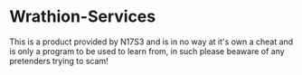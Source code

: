 # Wrathion-Services

This is a product provided by N17S3 and is in no way at it's own a cheat and is only a program to be used to learn from, in such please beaware of any pretenders trying to scam!
